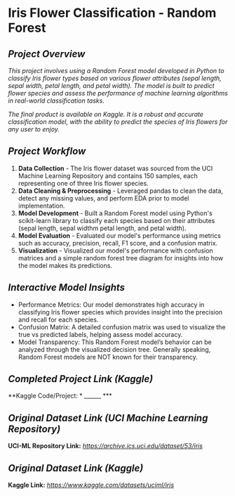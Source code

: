 # **Iris Flower Classification - Random Forest**  
  
## ***Project Overview***
*This project involves using a Random Forest model developed in Python to classify Iris flower types based on various flower attributes (sepal length, sepal width, petal length, and petal width). The model is built to predict flower species and assess the performance of machine learning algorithms in real-world classification tasks.*  
  
*The final product is available on Kaggle. It is a robust and accurate classification model, with the ability to predict the species of Iris flowers for any user to enjoy.*  
  
## ***Project Workflow***
1. **Data Collection** - The Iris flower dataset was sourced from the UCI Machine Learning Repository and contains 150 samples, each representing one of three Iris flower species.
2. **Data Cleaning & Preprocessing** - Leveraged pandas to clean the data, detect any missing values, and perform EDA prior to model implementation.
3. **Model Development** - Built a Random Forest model using Python's scikit-learn library to classify each species based on their attributes (sepal length, sepal widthm petal length, and petal width).
4. **Model Evaluation** - Evaluated our model's performance using metrics such as accuracy, precision, recall, F1 score, and a confusion matrix.
5. **Visualization** - Visualized our model's performance with confusion matrices and a simple random forest tree diagram for insights into how the model makes its predictions.

## ***Interactive Model Insights***  
- Performance Metrics: Our model demonstrates high accuracy in classifying Iris flower species which provides insight into the precision and recall for each species.
- Confusion Matrix: A detailed confusion matrix was used to visualize the true vs predicted labels, helping assess model accuracy.
- Model Transparency: This Random Forest model’s behavior can be analyzed through the visualized decision tree. Generally speaking, Random Forest models are NOT known for their transparency.  

## ***Completed Project Link (Kaggle)*** 
**Kaggle Code/Project: * ______ ***  
  
## ***Original Dataset Link (UCI Machine Learning Repository)***  
**UCI-ML Repository Link:** *https://archive.ics.uci.edu/dataset/53/iris*

## ***Original Dataset Link (Kaggle)***  
**Kaggle Link:** *https://www.kaggle.com/datasets/uciml/iris*
